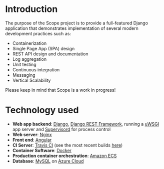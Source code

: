 # Introduction
The purpose of the Scope project is to provide a full-featured Django application that demonstrates implementation of several modern development practices such as:
- Containerization
- Single Page App (SPA) design
- REST API design and documentation
- Log aggregation
- Unit testing
- Continuous integration
- Messaging
- Vertical Scalability

Please keep in mind that Scope is a work in progress!

# Technology used

- **Web app backend**: [Django](https://www.djangoproject.com/), [Django REST Framework](http://www.django-rest-framework.org/), running a [uWSGI](https://github.com/unbit/uwsgi) app server and [Supervisord](http://supervisord.org/) for process control
- **Web server**: [Nginx](https://www.nginx.com/)
- **Front end**: [Angular](https://angular.io/)
- **CI Server**: [Travis CI](https://travis-ci.org) (see the most recent builds [here](https://travis-ci.org/tckerr/scope))
- **Container Software**: [Docker](https://www.docker.com/)
- **Production container orchestration**: [Amazon ECS](https://aws.amazon.com/ecs/)
- **Database**: [MySQL](https://www.mysql.com/) on [Azure Cloud](https://azure.microsoft.com/en-us/)
